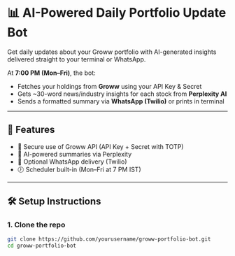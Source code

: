 # 📊 AI-Powered Daily Portfolio Update Bot

Get daily updates about your Groww portfolio with AI-generated insights delivered straight to your terminal or WhatsApp.

At **7:00 PM (Mon–Fri)**, the bot:
- Fetches your holdings from **Groww** using your API Key & Secret
- Gets ~30-word news/industry insights for each stock from **Perplexity AI**
- Sends a formatted summary via **WhatsApp (Twilio)** or prints in terminal

---

## 🚀 Features
- 🔐 Secure use of Groww API (API Key + Secret with TOTP)
- 🤖 AI-powered summaries via Perplexity
- 📱 Optional WhatsApp delivery (Twilio)
- 🕖 Scheduler built-in (Mon–Fri at 7 PM IST)

---

## 🛠️ Setup Instructions

### 1. Clone the repo
```bash
git clone https://github.com/yourusername/groww-portfolio-bot.git
cd groww-portfolio-bot
